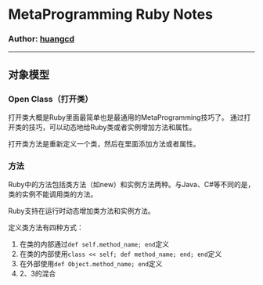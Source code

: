 # MetaProgramming Ruby Notes

###  Author: [huangcd](mailto:huangcd.thu@gmail.com)

---

## 对象模型

### Open Class（打开类）
打开类大概是Ruby里面最简单也是最通用的MetaProgramming技巧了。
通过打开类的技巧，可以动态地给Ruby类或者实例增加方法和属性。

打开类方法是重新定义一个类，然后在里面添加方法或者属性。

### 方法
Ruby中的方法包括类方法（如new）和实例方法两种。与Java、C#等不同的是，类的实例不能调用类的方法。

Ruby支持在运行时动态增加类方法和实例方法。

定义类方法有四种方式：

1. 在类的内部通过`def self.method_name; end`定义
2. 在类的内部使用`class << self; def method_name; end; end`定义
3. 在外部使用`def Object.method_name; end`定义
4. 2、3的混合